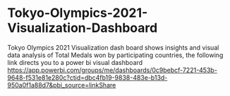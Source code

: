 # Tokyo-Olympics-2021-Visualization-Dashboard
Tokyo Olympics 2021 Visualization dash board shows insights and visual data analysis of Total Medals won by participating countries, the following link directs you to a power bi visual dashboard https://app.powerbi.com/groups/me/dashboards/0c9bebcf-7221-453b-9648-f531e81e280c?ctid=dbc4fb19-9838-483e-b13d-950a0f1a88d7&pbi_source=linkShare
